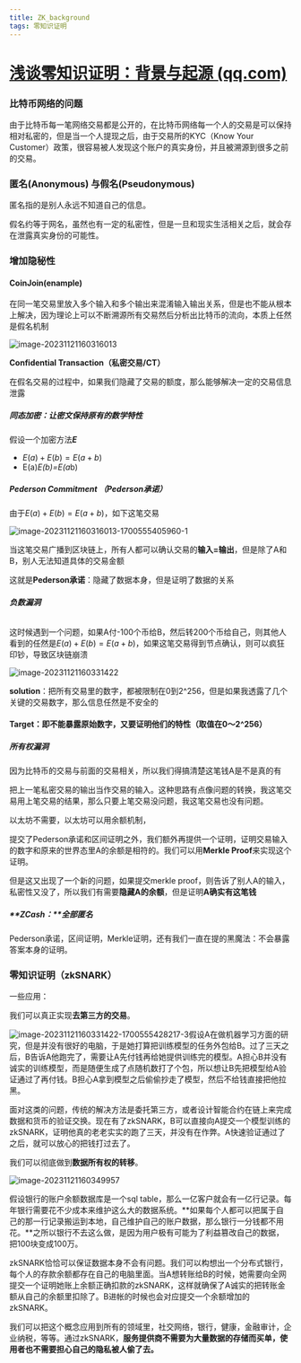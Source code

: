 ```yaml
---
title: ZK_background
tags: 零知识证明
---
```


# [浅谈零知识证明：背景与起源 (qq.com)](https://mp.weixin.qq.com/s?__biz=MzUxNTgyNDk5NQ==&mid=2247484409&idx=1&sn=b29a962d1ed3bf2b322b41548f8c6bbb&chksm=f9b18ff5cec606e3afc3e6bdfcb6c4c67213d9b4b102a9a734aeb9a63879bff6a96bb00182d1&scene=21#wechat_redirect)

### 比特币网络的问题

由于比特币每一笔网络交易都是公开的，在比特币网络每一个人的交易是可以保持相对私密的，但是当一个人提现之后，由于交易所的KYC（Know Your Customer）政策，很容易被人发现这个账户的真实身份，并且被溯源到很多之前的交易。

<!--more-->

### **匿名(Anonymous) 与假名(Pseudonymous)**

匿名指的是别人永远不知道自己的信息。

假名约等于网名，虽然也有一定的私密性，但是一旦和现实生活相关之后，就会存在泄露真实身份的可能性。

### 增加隐秘性 

#### CoinJoin(enample)

在同一笔交易里放入多个输入和多个输出来混淆输入输出关系，但是也不能从根本上解决，因为理论上可以不断溯源所有交易然后分析出比特币的流向，本质上任然是假名机制

![image-20231121160316013](D:\Github\_posts\images\image-20231121160316013.png)

**Confidential Transaction（私密交易/CT）**

在假名交易的过程中，如果我们隐藏了交易的额度，那么能够解决一定的交易信息泄露

##### 同态加密：**让密文保持原有的数学特性**

假设一个加密方法***E***

- $E(a)+E(b)=E(a+b)$
- E(a)*E(b)=E(a*b)

##### Pederson Commitment （Pederson承诺）

由于$E(a)+E(b)=E(a+b)$，如下这笔交易

![image-20231121160316013-1700555405960-1](D:\Github\_posts\images\image-20231121160316013-1700555405960-1.png)

当这笔交易广播到区块链上，所有人都可以确认交易的**输入=输出**，但是除了A和B，别人无法知道具体的交易金额

这就是**Pederson承诺**：隐藏了数据本身，但是证明了数据的关系

###### **负数漏洞**

这时候遇到一个问题，如果A付-100个币给B，然后转200个币给自己，则其他人看到的任然是$E(a)+E(b)=E(a+b)$，如果这笔交易得到节点确认，则可以疯狂印钞，导致区块链崩溃

![image-20231121160331422](D:\Github\_posts\images\image-20231121160331422.png)

**solution**：把所有交易里的数字，都被限制在0到2^256，但是如果我透露了几个关键的交易数字，那么信息任然是不安全的

#### Target：即不能暴露原始数字，又要证明他们的特性（取值在0～2^256）

##### 所有权漏洞

因为比特币的交易与前面的交易相关，所以我们得搞清楚这笔钱A是不是真的有

把上一笔私密交易的输出当作交易的输入。这种思路有点像问题的转换，我这笔交易用上笔交易的结果，那么只要上笔交易没问题，我这笔交易也没有问题。



以太坊不需要，以太坊可以用余额机制，

提交了Pederson承诺和区间证明之外，我们额外再提供一个证明，证明交易输入的数字和原来的世界态里A的余额是相符的。我们可以用**Merkle Proof**来实现这个证明。

但是这又出现了一个新的问题，如果提交merkle proof，则告诉了别人A的输入，私密性又没了，所以我们有需要**隐藏A的余额**，但是证明**A确实有这笔钱**

##### **ZCash：**全部匿名

Pederson承诺，区间证明，Merkle证明，还有我们一直在提的黑魔法：不会暴露答案本身的证明。

### **零知识证明（zkSNARK）**

一些应用：

我们可以真正实现**去第三方的交易**。

![image-20231121160331422-1700555428217-3](D:\Github\_posts\images\image-20231121160331422-1700555428217-3.png)假设A在做机器学习方面的研究，但是并没有很好的电脑，于是她打算把训练模型的任务外包给B。过了三天之后，B告诉A他跑完了，需要让A先付钱再给她提供训练完的模型。A担心B并没有诚实的训练模型，而是随便生成了点随机数打了个包，所以想让B先把模型给A验证通过了再付钱。B担心A拿到模型之后偷偷抄走了模型，然后不给钱直接把他拉黑。

面对这类的问题，传统的解决方法是委托第三方，或者设计智能合约在链上来完成数据和货币的验证交换。现在有了zkSNARK，B可以直接向A提交一个模型训练的zkSNARK，证明他真的老老实实的跑了三天，并没有在作弊。A快速验证通过了之后，就可以放心的把钱打过去了。

我们可以彻底做到**数据所有权的转移**。

![image-20231121160349957](D:\Github\_posts\images\image-20231121160349957.png)

假设银行的账户余额数据库是一个sql table，那么一亿客户就会有一亿行记录。每年银行需要花不少成本来维护这么大的数据系统。**如果每个人都可以把属于自己的那一行记录搬运到本地，自己维护自己的账户数据，那么银行一分钱都不用花。**之所以银行不去这么做，是因为用户极有可能为了利益篡改自己的数据，把100块变成100万。

zkSNARK恰恰可以保证数据本身不会有问题。我们可以构想出一个分布式银行，每个人的存款余额都存在自己的电脑里面。当A想转账给B的时候，她需要向全网提交一个证明她账上余额正确扣款的zkSNARK，这样就确保了A诚实的把转账金额从自己的余额里扣除了。B进帐的时候也会对应提交一个余额增加的zkSNARK。

我们可以把这个概念应用到所有的领域里，社交网络，银行，健康，金融审计，企业纳税，等等。通过zkSNARK，**服务提供商不需要为大量数据的存储而买单，使用者也不需要担心自己的隐私被人偷了去。**